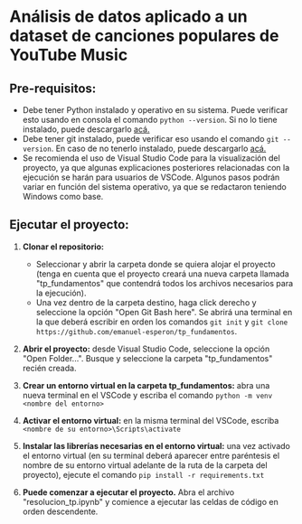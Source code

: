 # Análisis de datos aplicado a un dataset de canciones populares de YouTube Music

## Pre-requisitos:

* Debe tener Python instalado y operativo en su sistema. Puede verificar esto usando en consola el comando `python --version`. Si no lo tiene instalado, puede descargarlo [acá.](https://www.python.org/downloads/)
* Debe tener git instalado, puede verificar eso usando el comando  `git --version`. En caso de no tenerlo instalado, puede descargarlo [acá.](https://git-scm.com/downloads)
* Se recomienda el uso de Visual Studio Code para la visualización del proyecto, ya que algunas explicaciones posteriores relacionadas con la ejecución se harán para usuarios de VSCode. Algunos pasos podrán variar en función del sistema operativo, ya que se redactaron teniendo Windows como base.

## Ejecutar el proyecto:
1. **Clonar el repositorio:**
	* Seleccionar y abrir la carpeta donde se quiera alojar el proyecto (tenga en cuenta que el proyecto creará una nueva carpeta llamada "tp_fundamentos" que contendrá todos los archivos necesarios para la ejecución).
  	* Una vez dentro de la carpeta destino, haga click derecho y seleccione la opción "Open Git Bash here". Se abrirá una terminal en la que deberá escribir en orden los comandos `git init` y `git clone https://github.com/emanuel-esperon/tp_fundamentos`.

1. **Abrir el proyecto:** desde Visual Studio Code, seleccione la opción "Open Folder...". Busque y seleccione la carpeta "tp_fundamentos" recién creada.

3. **Crear un entorno virtual en la carpeta tp_fundamentos:** abra una nueva terminal en el VSCode y escriba el comando `python -m venv <nombre del entorno>`

4. **Activar el entorno virtual:** en la misma terminal del VSCode, escriba `<nombre de su entorno>\Scripts\activate`

5. **Instalar las librerías necesarias en el entorno virtual:** una vez activado el entorno virtual (en su terminal deberá aparecer entre paréntesis el nombre de su entorno virtual adelante de la ruta de la carpeta del proyecto), ejecute el comando `pip install -r requirements.txt`

6. **Puede comenzar a ejecutar el proyecto.** Abra el archivo "resolucion_tp.ipynb" y comience a ejecutar las celdas de código en orden descendente. 


